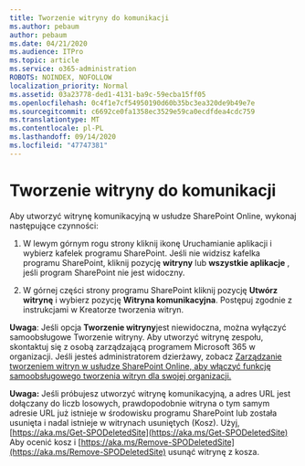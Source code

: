 ```yaml
---
title: Tworzenie witryny do komunikacji
ms.author: pebaum
author: pebaum
ms.date: 04/21/2020
ms.audience: ITPro
ms.topic: article
ms.service: o365-administration
ROBOTS: NOINDEX, NOFOLLOW
localization_priority: Normal
ms.assetid: 03a23778-ded1-4131-ba9c-59ecba15ff05
ms.openlocfilehash: 0c4f1e7cf54950190d60b35bc3ea320de9b49e7e
ms.sourcegitcommit: c6692ce0fa1358ec3529e59ca0ecdfdea4cdc759
ms.translationtype: MT
ms.contentlocale: pl-PL
ms.lasthandoff: 09/14/2020
ms.locfileid: "47747381"
---
```

# <a name="create-a-communication-site"></a>Tworzenie witryny do komunikacji

Aby utworzyć witrynę komunikacyjną w usłudze SharePoint Online, wykonaj następujące czynności: 
  
1. W lewym górnym rogu strony kliknij ikonę Uruchamianie aplikacji i wybierz kafelek programu SharePoint. Jeśli nie widzisz kafelka programu SharePoint, kliknij pozycję **witryny** lub **wszystkie aplikacje** , jeśli program SharePoint nie jest widoczny. 
    
2. W górnej części strony programu SharePoint kliknij pozycję **Utwórz witrynę** i wybierz pozycję **Witryna komunikacyjna**. Postępuj zgodnie z instrukcjami w Kreatorze tworzenia witryn. 
    
 **Uwaga**: Jeśli opcja **Tworzenie witryny**jest niewidoczna, można wyłączyć samoobsługowe Tworzenie witryny. Aby utworzyć witrynę zespołu, skontaktuj się z osobą zarządzającą programem Microsoft 365 w organizacji. Jeśli jesteś administratorem dzierżawy, zobacz [Zarządzanie tworzeniem witryn w usłudze SharePoint Online, aby włączyć funkcję samoobsługowego tworzenia witryn dla swojej organizacji.](https://go.microsoft.com/fwlink/?linkid=2018780)
  
 **Uwaga:** Jeśli próbujesz utworzyć witrynę komunikacyjną, a adres URL jest dołączany do liczb losowych, prawdopodobnie witryna o tym samym adresie URL już istnieje w środowisku programu SharePoint lub została usunięta i nadal istnieje w witrynach usuniętych (Kosz). Użyj, [https://aka.ms/Get-SPODeletedSite](https://aka.ms/Get-SPODeletedSite) Aby ocenić kosz i [https://aka.ms/Remove-SPODeletedSite](https://aka.ms/Remove-SPODeletedSite) usunąć witrynę z kosza. 
  

